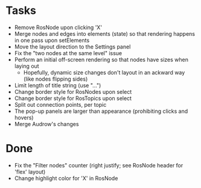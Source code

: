# Tasks
* Remove RosNode upon clicking 'X'
* Merge nodes and edges into elements (state) so that rendering happens in one pass upon setElements
* Move the layout direction to the Settings panel
* Fix the "two nodes at the same level" issue
* Perform an initial off-screen rendering so that nodes have sizes when laying out
    * Hopefully, dynamic size changes don't layout in an ackward way (like nodes flipping sides)
* Limit length of title string (use "...")
* Change border style for RosNodes upon select
* Change border style for RosTopics upon select
* Split out connection points, per topic
* The pop-up panels are larger than appearance (prohibiting clicks and hovers)
* Merge Audrow's changes

# Done
* Fix the "Filter nodes" counter (right justify; see RosNode header for 'flex' layout)
* Change highlight color for 'X' in RosNode
